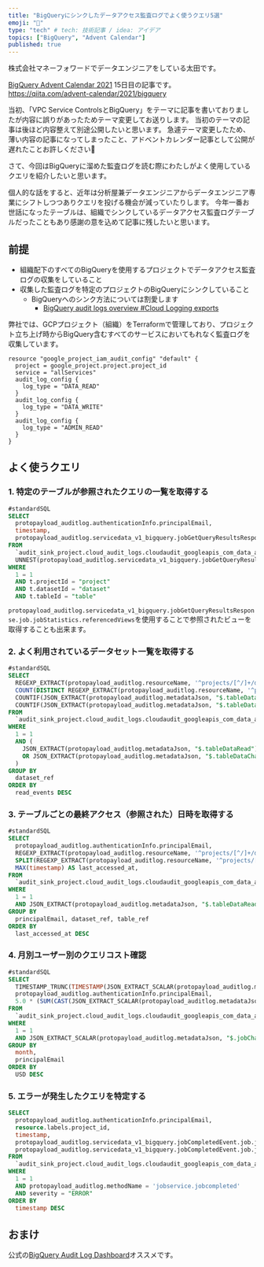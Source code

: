 ```yaml
---
title: "BigQueryにシンクしたデータアクセス監査ログでよく使うクエリ5選"
emoji: "📘"
type: "tech" # tech: 技術記事 / idea: アイデア
topics: ["BigQuery", "Advent Calendar"]
published: true
---
```


株式会社マネーフォワードでデータエンジニアをしている太田です。

[BigQuery Advent Calendar 2021](https://qiita.com/advent-calendar/2021/bigquery) 15日目の記事です。
https://qiita.com/advent-calendar/2021/bigquery

当初、「VPC Service ControlsとBigQuery」をテーマに記事を書いておりましたが内容に誤りがあったためテーマ変更してお送りします。
当初のテーマの記事は後ほど内容整えて別途公開したいと思います。
急遽テーマ変更したため、薄い内容の記事になってしまったこと、アドベントカレンダー記事として公開が遅れたことお許しください🙏

さて、今回はBigQueryに溜めた監査ログを読む際にわたしがよく使用しているクエリを紹介したいと思います。

個人的な話をすると、近年は分析屋兼データエンジニアからデータエンジニア専業にシフトしつつありクエリを投げる機会が減っていたりします。
今年一番お世話になったテーブルは、組織でシンクしているデータアクセス監査ログテーブルだったこともあり感謝の意を込めて記事に残したいと思います。

## 前提

- 組織配下のすべてのBigQueryを使用するプロジェクトでデータアクセス監査ログの収集をしていること
- 収集した監査ログを特定のプロジェクトのBigQueryにシンクしていること
  - BigQueryへのシンク方法については割愛します
    - [BigQuery audit logs overview #Cloud Logging exports](https://cloud.google.com/bigquery/docs/reference/auditlogs/#stackdriver_logging_exports)

弊社では、GCPプロジェクト（組織）をTerraformで管理しており、プロジェクト立ち上げ時からBigQuery含むすべてのサービスにおいてもれなく監査ログを収集しています。

```hcl
resource "google_project_iam_audit_config" "default" {
  project = google_project.project.project_id
  service = "allServices"
  audit_log_config {
    log_type = "DATA_READ"
  }
  audit_log_config {
    log_type = "DATA_WRITE"
  }
  audit_log_config {
    log_type = "ADMIN_READ"
  }
}
```

## よく使うクエリ

### 1. 特定のテーブルが参照されたクエリの一覧を取得する

```sql
#standardSQL
SELECT
  protopayload_auditlog.authenticationInfo.principalEmail,
  timestamp,
  protopayload_auditlog.servicedata_v1_bigquery.jobGetQueryResultsResponse.job.jobConfiguration.query.query,
FROM
  `audit_sink_project.cloud_audit_logs.cloudaudit_googleapis_com_data_access_202111*`,
  UNNEST(protopayload_auditlog.servicedata_v1_bigquery.jobGetQueryResultsResponse.job.jobStatistics.referencedTables) AS t
WHERE
  1 = 1
  AND t.projectId = "project"
  AND t.datasetId = "dataset"
  AND t.tableId = "table"
```

`protopayload_auditlog.servicedata_v1_bigquery.jobGetQueryResultsResponse.job.jobStatistics.referencedViews`を使用することで参照されたビューを取得することも出来ます。

### 2. よく利用されているデータセット一覧を取得する

```sql
#standardSQL
SELECT
  REGEXP_EXTRACT(protopayload_auditlog.resourceName, '^projects/[^/]+/datasets/([^/]+)/tables') AS dataset_ref,
  COUNT(DISTINCT REGEXP_EXTRACT(protopayload_auditlog.resourceName, '^projects/[^/]+/datasets/[^/]+/tables/(.*)$')) AS active_tables,
  COUNTIF(JSON_EXTRACT(protopayload_auditlog.metadataJson, "$.tableDataRead") IS NOT NULL) AS read_events,
  COUNTIF(JSON_EXTRACT(protopayload_auditlog.metadataJson, "$.tableDataChange") IS NOT NULL) AS change_events,
FROM
  `audit_sink_project.cloud_audit_logs.cloudaudit_googleapis_com_data_access_202111*`
WHERE
  1 = 1
  AND (
    JSON_EXTRACT(protopayload_auditlog.metadataJson, "$.tableDataRead") IS NOT NULL
    OR JSON_EXTRACT(protopayload_auditlog.metadataJson, "$.tableDataChange") IS NOT NULL
  )
GROUP BY
  dataset_ref
ORDER BY
  read_events DESC
```

### 3. テーブルごとの最終アクセス（参照された）日時を取得する

```sql
#standardSQL
SELECT
  protopayload_auditlog.authenticationInfo.principalEmail,
  REGEXP_EXTRACT(protopayload_auditlog.resourceName, '^projects/[^/]+/datasets/([^/]+)/tables') AS dataset_ref,
  SPLIT(REGEXP_EXTRACT(protopayload_auditlog.resourceName, '^projects/[^/]+/datasets/[^/]+/tables/(.*)$'), '$')[OFFSET(0)] AS table_ref,
  MAX(timestamp) AS last_accessed_at,
FROM
  `audit_sink_project.cloud_audit_logs.cloudaudit_googleapis_com_data_access_202111*`
WHERE
  1 = 1
  AND JSON_EXTRACT(protopayload_auditlog.metadataJson, "$.tableDataRead") IS NOT NULL
GROUP BY
  principalEmail, dataset_ref, table_ref
ORDER BY
  last_accessed_at DESC
```

### 4. 月別ユーザー別のクエリコスト確認

```sql
#standardSQL
SELECT
  TIMESTAMP_TRUNC(TIMESTAMP(JSON_EXTRACT_SCALAR(protopayload_auditlog.metadataJson, "$.jobChange.job.jobStats.endTime")), MONTH) AS month,
  protopayload_auditlog.authenticationInfo.principalEmail,
  5.0 * (SUM(CAST(JSON_EXTRACT_SCALAR(protopayload_auditlog.metadataJson, "$.jobChange.job.jobStats.queryStats.totalBilledBytes") AS INT64)) / POWER(2, 40)) AS USD
FROM
  `audit_sink_project.cloud_audit_logs.cloudaudit_googleapis_com_data_access_202112*`
WHERE
  1 = 1
  AND JSON_EXTRACT_SCALAR(protopayload_auditlog.metadataJson, "$.jobChange.job.jobConfig.type") = "QUERY"
GROUP BY
  month,
  principalEmail
ORDER BY
  USD DESC
```

### 5. エラーが発生したクエリを特定する

```sql
SELECT
  protopayload_auditlog.authenticationInfo.principalEmail,
  resource.labels.project_id,
  timestamp,
  protopayload_auditlog.servicedata_v1_bigquery.jobCompletedEvent.job.jobConfiguration.query.query,
  protopayload_auditlog.servicedata_v1_bigquery.jobCompletedEvent.job.jobStatus.error.message,
FROM
  `audit_sink_project.cloud_audit_logs.cloudaudit_googleapis_com_data_access_202112*`
WHERE
  1 = 1
  AND protopayload_auditlog.methodName = 'jobservice.jobcompleted'
  AND severity = "ERROR"
ORDER BY
  timestamp DESC
```

## おまけ

公式の[BigQuery Audit Log Dashboard](https://github.com/GoogleCloudPlatform/professional-services/tree/master/examples/bigquery-audit-log)オススメです。
